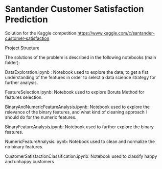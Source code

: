 # Santander Customer Satisfaction Prediction
Solution for the Kaggle competition https://www.kaggle.com/c/santander-customer-satisfaction

Project Structure

The solutions of the problem is described in the following notebooks (main folder):

DataExploration.ipynb : Notebook used to explore the data, to get a fist understanding of the features in order to select a data science strategy for further analysis.

FeatureSelection.ipynb: Notebook used to explore Boruta Method for features selection.

BinaryAndNumericFeatureAnalysis.ipynb:  Notebook used to explore the relevance of the binary features, and what kind of cleaning approach I should do for the numeric features. 

BinaryFeatureAnalysis.ipynb: Notebook used to further explore the binary features.

NumericFeatureAnalysis.ipynb: Notebook used to clean and normalize the no binary features.

CustomerSatisfactionClassification.ipynb: Notebook used to classify happy and unhappy customers  
